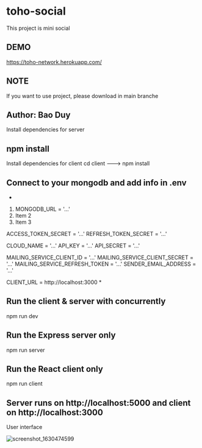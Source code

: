 # toho-social
This project is mini social

## DEMO
https://toho-network.herokuapp.com/

## NOTE
If you want to use project, please download in main branche

## Author: Bao Duy

Install dependencies for server

## npm install
Install dependencies for client
cd client ---> npm install

## Connect to your mongodb and add info in .env
*
1. MONGODB_URL = '...'
1. Item 2
1. Item 3

ACCESS_TOKEN_SECRET =  '...'
REFRESH_TOKEN_SECRET =  '...'

CLOUD_NAME =  '...'
API_KEY = '...'
API_SECRET = '...'

MAILING_SERVICE_CLIENT_ID =  '...'
MAILING_SERVICE_CLIENT_SECRET = '...'
MAILING_SERVICE_REFRESH_TOKEN =  '...'
SENDER_EMAIL_ADDRESS = '...'

CLIENT_URL = http://localhost:3000
*

## Run the client & server with concurrently
npm run dev

## Run the Express server only
npm run server

## Run the React client only
npm run client

## Server runs on http://localhost:5000 and client on http://localhost:3000
User interface

![screenshot_1630474599](https://user-images.githubusercontent.com/67371206/131617849-ff47958a-026d-4880-bd93-4e1405272911.png)
